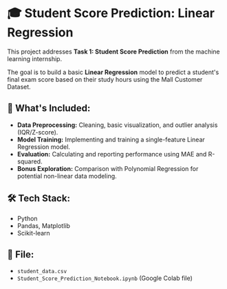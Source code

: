 # 🎓 Student Score Prediction: Linear Regression

This project addresses **Task 1: Student Score Prediction** from the machine learning internship.

The goal is to build a basic **Linear Regression** model to predict a student's final exam score based on their study hours using the Mall Customer Dataset.

## 🚀 What's Included:

* **Data Preprocessing:** Cleaning, basic visualization, and outlier analysis (IQR/Z-score).
* **Model Training:** Implementing and training a single-feature Linear Regression model.
* **Evaluation:** Calculating and reporting performance using MAE and R-squared.
* **Bonus Exploration:** Comparison with Polynomial Regression for potential non-linear data modeling.

## 🛠️ Tech Stack:

* Python
* Pandas, Matplotlib
* Scikit-learn

## 📍 File:

* `student_data.csv`
* `Student_Score_Prediction_Notebook.ipynb` (Google Colab file)
